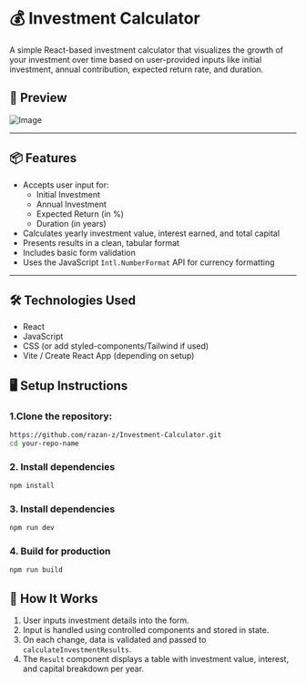# 💰 Investment Calculator

A simple React-based investment calculator that visualizes the growth of your investment over time based on user-provided inputs like initial investment, annual contribution, expected return rate, and duration.

## 📸 Preview

![Image](https://github.com/user-attachments/assets/88cb717b-c787-43d9-9d0f-2f71d92479f5)

---

## 📦 Features

- Accepts user input for:
  - Initial Investment
  - Annual Investment
  - Expected Return (in %)
  - Duration (in years)
- Calculates yearly investment value, interest earned, and total capital
- Presents results in a clean, tabular format
- Includes basic form validation
- Uses the JavaScript `Intl.NumberFormat` API for currency formatting

---

## 🛠️ Technologies Used

- React
- JavaScript
- CSS (or add styled-components/Tailwind if used)
- Vite / Create React App (depending on setup)

## 🖥️ Setup Instructions

### 1.Clone the repository:

```bash
https://github.com/razan-z/Investment-Calculator.git
cd your-repo-name
```

### 2. Install dependencies

```bash
npm install
```

### 3. Install dependencies

```bash
npm run dev
```

### 4. Build for production

```bash
npm run build
```

## 🧮 How It Works

1. User inputs investment details into the form.
2. Input is handled using controlled components and stored in state.
3. On each change, data is validated and passed to `calculateInvestmentResults`.
4. The `Result` component displays a table with investment value, interest, and capital breakdown per year.
